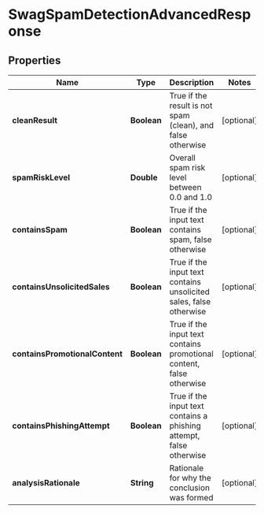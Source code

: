 
# SwagSpamDetectionAdvancedResponse

## Properties
Name | Type | Description | Notes
------------ | ------------- | ------------- | -------------
**cleanResult** | **Boolean** | True if the result is not spam (clean), and false otherwise |  [optional]
**spamRiskLevel** | **Double** | Overall spam risk level between 0.0 and 1.0 |  [optional]
**containsSpam** | **Boolean** | True if the input text contains spam, false otherwise |  [optional]
**containsUnsolicitedSales** | **Boolean** | True if the input text contains unsolicited sales, false otherwise |  [optional]
**containsPromotionalContent** | **Boolean** | True if the input text contains promotional content, false otherwise |  [optional]
**containsPhishingAttempt** | **Boolean** | True if the input text contains a phishing attempt, false otherwise |  [optional]
**analysisRationale** | **String** | Rationale for why the conclusion was formed |  [optional]



